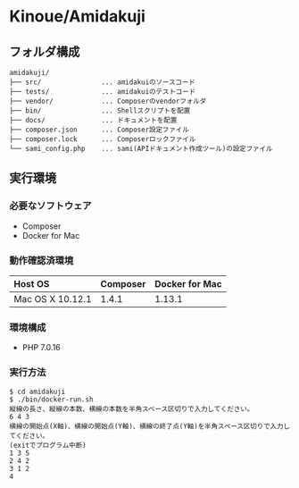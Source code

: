 # Kinoue/Amidakuji

## フォルダ構成

```
amidakuji/
├── src/               ... amidakuiのソースコード
├── tests/             ... amidakuiのテストコード
├── vendor/            ... Composerのvendorフォルダ
├── bin/               ... Shellスクリプトを配置
├── docs/              ... ドキュメントを配置
├── composer.json      ... Composer設定ファイル
├── composer.lock      ... Composerロックファイル
└── sami_config.php    ... sami(APIドキュメント作成ツール)の設定ファイル
```

## 実行環境

### 必要なソフトウェア

* Composer
* Docker for Mac

### 動作確認済環境

| Host OS          | Composer | Docker for Mac |
| :--------------- | :------- | :------------- |
| Mac OS X 10.12.1 |  1.4.1   | 1.13.1         |

### 環境構成

* PHP 7.0.16

### 実行方法

```shell
$ cd amidakuji
$ ./bin/docker-run.sh
縦線の長さ、縦線の本数、横線の本数を半角スペース区切りで入力してください。
6 4 3
横線の開始点(X軸)、横線の開始点(Y軸)、横線の終了点(Y軸)を半角スペース区切りで入力してください。
(exitでプログラム中断)
1 3 5
2 4 2
3 1 2
4
```
